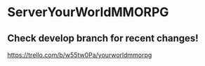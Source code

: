 # ServerYourWorldMMORPG

## Check develop branch for recent changes!

https://trello.com/b/w55tw0Pa/yourworldmmorpg
